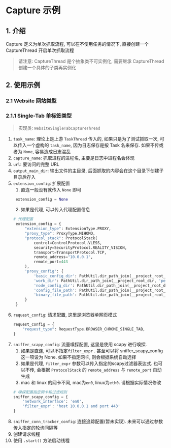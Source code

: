 # Capture 示例

## 1. 介绍

Capture 定义为单次抓取流程, 可以在不使用任务的情况下, 直接创建一个 CaptureThread 开启单次抓取流程

> 请注意: CaptureThread 是个抽象类不可实例化, 需要继承 CaptureThread 创建一个具体的子类再实例化

## 2. 使用示例

### 2.1 Website 网站类型

### 2.1.1 Single-Tab 单标签类型

> 实现类: `WebsiteSingleTabCaptureThread`

1. `task_name`: 理论上是上游 `TaskThread` 传入的, 如果只是为了测试抓取一次, 可以传入一个虚构的 `task_name`, 因为日志保存是按 Task 名来保存. 如果不传或者为 `None`, 容易造成日志混乱
2. `capture_name`: 抓取进程的进程名, 主要是日志中进程名会体现
3. `url`: 要访问的完整 URL
4. `output_main_dir`: 输出文件的主目录, 后面抓取的内容会在这个目录下创建子目录后存入
5. `extension_config`: 扩展配置
   1. 直连一般没有就传入 `None` 即可
   ```python
    extension_config = None
   ```
   2. 如果是代理, 可以传入代理配置信息
   ```python
   # 代理配置
    extension_config = {
        "extension_type": ExtensionType.PROXY,
        "proxy_type": ProxyType.MIHOMO,
        "protocol_stack": ProtocolStack(
            control=ControlProtocol.VLESS,
            security=SecurityProtocol.REALITY_VISION,
            transport=TransportProtocol.TCP,
            remote_address="10.0.0.1",
            remote_port=443
        ),
        'proxy_config': {
            'basic_config_dir': PathUtil.dir_path_join(__project_root_dir, 'personalized/extension/proxy/mihomo/basic_configs'),
            'work_dir': PathUtil.dir_path_join(__project_root_dir, 'personalized/extension/proxy/mihomo/basic_configs'),
            'node_config_dir': PathUtil.dir_path_join(__project_root_dir, 'personalized/extension/proxy/mihomo/node_config'),
            'config_file_path': PathUtil.dir_path_join(__project_root_dir, 'personalized/extension/proxy/mihomo/node_config/mihomo_config_vless_reality-xtls-rprx-vision_tcp.yaml'),
            'binary_file_path': PathUtil.dir_path_join(__project_root_dir, 'personalized/extension/proxy/mihomo/binary_file/mihomo-verge_linux_x86_64')
        }
    }
   ```
6. `request_config`: 请求配置, 这里是浏览器单网页模式
    ```python
    request_config = {
        "request_type": RequestType.BROWSER_CHROME_SINGLE_TAB,
    }
    ```
7. `sniffer_scapy_config`: 流量嗅探配置, 这里是使用 scapy 进行嗅探. 
    1. 如果是直连, 可以不指定`filter_expr` . 甚至可以将 sniffer_scapy_config 这一项设为 None. 如果不指定网卡, 则会根据系统自动选择
    2. 如果是代理, `filter_expr` 参数可以传入指定的scapy过滤器表达式. 也可以不传, 会根据 `ProtocolStack` 的 `remote_address` 与 `remote_port` 自动生成
    3. mac 和 linux 的网卡不同, mac为`en0`, linux为`eth0`. 请根据实际情况修改 
    ```python
    # 嗅探配置指定网卡和过滤规则
    sniffer_scapy_config = {
        'network_interface': 'en0',
        'filter_expr': 'host 10.0.0.1 and port 443'
    }
    ```
8. `sniffer_conn_tracker_config`: 连接追踪配置(暂未实现). 未来可以通过参数传入指定的轮询间隔等
9. 创建请求线程
10. 使用 `.start()` 方法启动线程